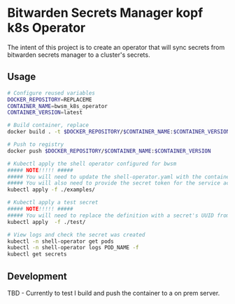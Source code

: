 # Bitwarden Secrets Manager kopf k8s Operator

The intent of this project is to create an operator that will sync secrets from bitwarden secrets manager to a cluster's secrets.

## Usage

```bash
# Configure reused variables
DOCKER_REPOSITORY=REPLACEME
CONTAINER_NAME=bwsm_k8s_operator
CONTAINER_VERSION=latest

# Build container, replace
docker build . -t $DOCKER_REPOSITORY/$CONTAINER_NAME:$CONTAINER_VERSION

# Push to registry
docker push $DOCKER_REPOSITORY/$CONTAINER_NAME:$CONTAINER_VERSION

# Kubectl apply the shell operator configured for bwsm
##### NOTE!!!!! #####
##### You will need to update the shell-operator.yaml with the container image you pushed #####
##### You will also need to provide the secret token for the service account in the bws_secret.yaml #####
kubectl apply -f ./examples/

# Kubectl apply a test secret
##### NOTE!!!!! #####
##### You will need to replace the definition with a secret's UUID from bitwarden secrets manager
kubectl apply  -f ./test/

# View logs and check the secret was created
kubectl -n shell-operator get pods
kubectl -n shell-operator logs POD_NAME -f
kubectl get secrets
```

## Development

TBD - Currently to test I build and push the container to a on prem server.
